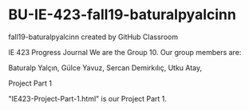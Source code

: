 # BU-IE-423-fall19-baturalpyalcinn
fall19-baturalpyalcinn created by GitHub Classroom

IE 423 Progress Journal
We are the Group 10. Our group members are:

Baturalp Yalçın,
Gülce Yavuz,
Sercan Demirkılıç,
Utku Atay,

Project Part 1

"IE423-Project-Part-1.html" is our Project Part 1.
